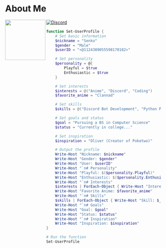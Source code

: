 
# About Me

<img src="https://ih1.redbubble.net/image.5090038845.1125/raf,360x360,075,t,fafafa:ca443f4786.u9.jpg" width="130px height=100%" align="left" />

 [![Discord](https://img.shields.io/badge/Discord-7289DA?style=for-the-badge&logo=discord)](https://discord.gg/nmrAVfva)

```powershell 
function Set-UserProfile {
    # Set basic information
    $nickname = "Senko"
    $gender = "Male"
    $userID = "<@1124389055598170182>"

    # Set personality
    $personality = @{
        Playful = $true
        Enthusiastic = $true
    }

    # Set interests
    $interests = @("Anime", "Discord", "Coding")
    $favorite_anime = "Clannad"

    # Set skills
    $skills = @("Discord Bot Development", "Python Programming")

    # Set goals and status
    $goal = "Pursuing a BS in Computer Science"
    $status = "Currently in college..."

    # Set inspiration
    $inspiration = "Oliver (Creator of Poketwo)"

    # Output the profile
    Write-Host "Nickname: $nickname"
    Write-Host "Gender: $gender"
    Write-Host "User: $userID"
    Write-Host "`n# Personality"
    Write-Host "Playful: $($personality.Playful)"
    Write-Host "Enthusiastic: $($personality.Enthusiastic)"
    Write-Host "`n# Interests"
    $interests | ForEach-Object { Write-Host "Interest: $_" }
    Write-Host "Favorite Anime: $favorite_anime"
    Write-Host "`n# Skills"
    $skills | ForEach-Object { Write-Host "Skill: $_" }
    Write-Host "`n# Goals"
    Write-Host "Goal: $goal"
    Write-Host "Status: $status"
    Write-Host "`n# Inspiration"
    Write-Host "Inspiration: $inspiration"
}

# Run the function
Set-UserProfile

```

